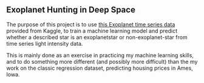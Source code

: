 ## Exoplanet Hunting in Deep Space 

The purpose of this project is to use [this Exoplanet time series data](https://www.kaggle.com/keplersmachines/kepler-labelled-time-series-data) provided from Kaggle, to train a machine learning model and predict whether a described star is an exoplanetstar or non-exoplanet-star from time series light intensity data.

This is mainly done as an exercise in practicing my machine learning skills, and to do something more different (and possibly more difficult) than the my work on the classic regression dataset, predicting housing prices in Ames, Iowa.

